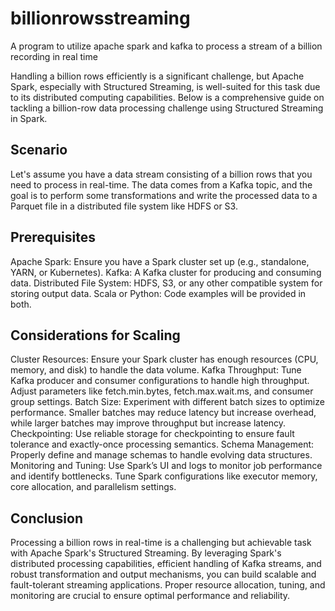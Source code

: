# billionrowsstreaming
A program to utilize apache spark and kafka to process a stream of a billion recording in real time

Handling a billion rows efficiently is a significant challenge, but Apache Spark, especially with Structured Streaming, is well-suited for this task due to its distributed computing capabilities. Below is a comprehensive guide on tackling a billion-row data processing challenge using Structured Streaming in Spark.

## Scenario
Let's assume you have a data stream consisting of a billion rows that you need to process in real-time. The data comes from a Kafka topic, and the goal is to perform some transformations and write the processed data to a Parquet file in a distributed file system like HDFS or S3.

## Prerequisites
Apache Spark: Ensure you have a Spark cluster set up (e.g., standalone, YARN, or Kubernetes).
Kafka: A Kafka cluster for producing and consuming data.
Distributed File System: HDFS, S3, or any other compatible system for storing output data.
Scala or Python: Code examples will be provided in both.

## Considerations for Scaling
Cluster Resources: Ensure your Spark cluster has enough resources (CPU, memory, and disk) to handle the data volume.
Kafka Throughput: Tune Kafka producer and consumer configurations to handle high throughput. Adjust parameters like fetch.min.bytes, fetch.max.wait.ms, and consumer group settings.
Batch Size: Experiment with different batch sizes to optimize performance. Smaller batches may reduce latency but increase overhead, while larger batches may improve throughput but increase latency.
Checkpointing: Use reliable storage for checkpointing to ensure fault tolerance and exactly-once processing semantics.
Schema Management: Properly define and manage schemas to handle evolving data structures.
Monitoring and Tuning: Use Spark’s UI and logs to monitor job performance and identify bottlenecks. Tune Spark configurations like executor memory, core allocation, and parallelism settings.
## Conclusion
Processing a billion rows in real-time is a challenging but achievable task with Apache Spark's Structured Streaming. By leveraging Spark's distributed processing capabilities, efficient handling of Kafka streams, and robust transformation and output mechanisms, you can build scalable and fault-tolerant streaming applications. Proper resource allocation, tuning, and monitoring are crucial to ensure optimal performance and reliability.

